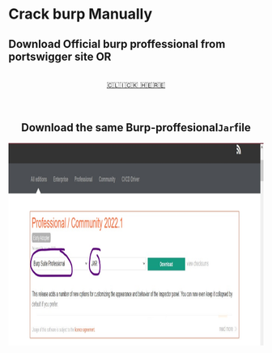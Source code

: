 # Crack burp Manually

<h2>Download Official burp proffessional from portswigger site OR </h2>
<br>
<center>
  <a href="https://portswigger.net/burp/releases">🇨​🇱​🇮​🇨​🇰​ 🇭​🇪​🇷​🇪​</a>
  <br><br><br>
  <h2>Download the same Burp-proffesional<code>Jar</code>file</h2>
  <img width="800" height="400" alt="Your internet speed sucks" src="-attributes/Screenshot 2022-01-28 214359.jpg"></img>
  
